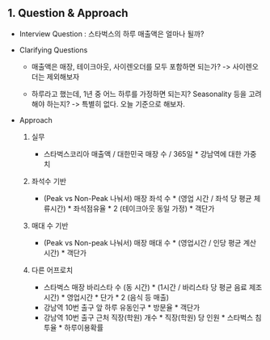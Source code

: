 ## 1. Question & Approach

- Interview Question : 스타벅스의 하루 매출액은 얼마나 될까?

- Clarifying Questions
    
    - 매출액은 매장, 테이크아웃, 사이렌오더를 모두 포함하면 되는가? -> 사이렌오더는 제외해보자
    
    - 하루라고 했는데, 1년 중 어느 하루를 가정하면 되는지? Seasonality 등을 고려해야 하는지? -> 특별히 없다. 오늘 기준으로 해보자.

- Approach
    1. 실무
        - 스타벅스코리아 매출액 / 대한민국 매장 수 / 365일 * 강남역에 대한 가중치

    2. 좌석수 기반
        - (Peak vs Non-Peak 나눠서) 매장 좌석 수 * (영업 시간 / 좌석 당 평균 체류시간) * 좌석점유율 * 2 (테이크아웃 동일 가정) * 객단가

    3. 매대 수 기반
        - (Peak vs Non-peak 나눠서) 매장 매대 수 * (영업시간 / 인당 평균 계산시간) * 객단가
    
    4. 다른 어프로치
        - 스타벅스 매장 바리스타 수 (동 시간) * (1시간 / 바리스타 당 평균 음료 제조 시간) * 영업시간 * 단가 * 2 (음식 등 매출)
        - 강남역 10번 출구 앞 하루 유동인구 * 방문율 * 객단가
        - 강남역 10번 출구 근처 직장(학원) 개수 * 직장(학원) 당 인원 * 스타벅스 침투율 * 하루이용확률